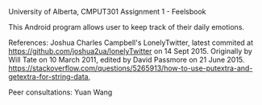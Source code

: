 University of Alberta, CMPUT301 Assignment 1 - Feelsbook

This Android program allows user to keep track of their daily emotions.

References:
Joshua Charles Campbell's LonelyTwitter, latest commited at https://github.com/joshua2ua/lonelyTwitter on 14 Sept 2015.
Originally by Will Tate on 10 March 2011, edited by David Passmore on 21 June 2015. https://stackoverflow.com/questions/5265913/how-to-use-putextra-and-getextra-for-string-data, 

Peer consultations: Yuan Wang
